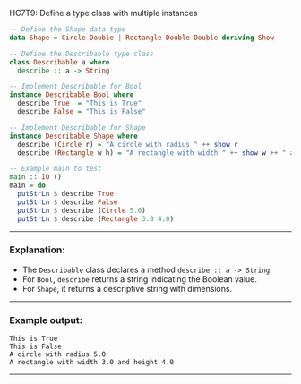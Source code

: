HC7T9: Define a type class with multiple instances

```haskell
-- Define the Shape data type
data Shape = Circle Double | Rectangle Double Double deriving Show

-- Define the Describable type class
class Describable a where
  describe :: a -> String

-- Implement Describable for Bool
instance Describable Bool where
  describe True  = "This is True"
  describe False = "This is False"

-- Implement Describable for Shape
instance Describable Shape where
  describe (Circle r) = "A circle with radius " ++ show r
  describe (Rectangle w h) = "A rectangle with width " ++ show w ++ " and height " ++ show h

-- Example main to test
main :: IO ()
main = do
  putStrLn $ describe True
  putStrLn $ describe False
  putStrLn $ describe (Circle 5.0)
  putStrLn $ describe (Rectangle 3.0 4.0)
```

---

### Explanation:

* The `Describable` class declares a method `describe :: a -> String`.
* For `Bool`, `describe` returns a string indicating the Boolean value.
* For `Shape`, it returns a descriptive string with dimensions.

---

### Example output:

```
This is True
This is False
A circle with radius 5.0
A rectangle with width 3.0 and height 4.0
```

---
